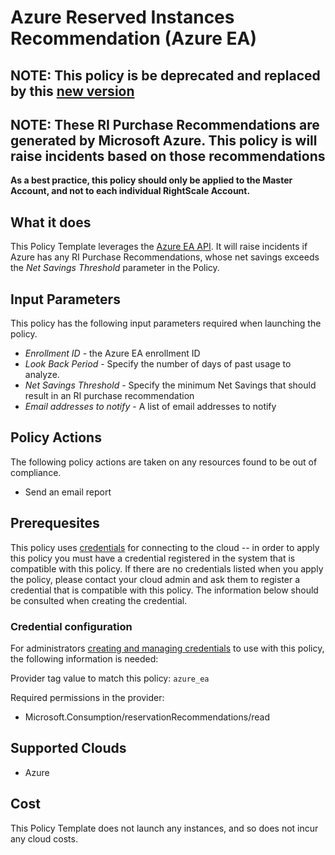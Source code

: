 # Azure Reserved Instances Recommendation (Azure EA)

## NOTE:  This policy is be deprecated and replaced by this [new version](../mca_recommendations) 

## NOTE: These RI Purchase Recommendations are generated by Microsoft Azure. This policy is will raise incidents based on those recommendations

**As a best practice, this policy should only be applied to the Master Account, and not to each individual RightScale Account.**

## What it does

This Policy Template leverages the [Azure EA API](https://docs.microsoft.com/en-us/rest/api/billing/enterprise/billing-enterprise-api-reserved-instance-recommendation). It will raise incidents if Azure has any RI Purchase Recommendations, whose net savings exceeds the *Net Savings Threshold* parameter in the Policy.

## Input Parameters

This policy has the following input parameters required when launching the policy.

- *Enrollment ID* - the Azure EA enrollment ID
- *Look Back Period* - Specify the number of days of past usage to analyze.
- *Net Savings Threshold* - Specify the minimum Net Savings that should result in an RI purchase recommendation
- *Email addresses to notify* - A list of email addresses to notify

## Policy Actions

The following policy actions are taken on any resources found to be out of compliance.

- Send an email report

## Prerequesites

This policy uses [credentials](https://docs.rightscale.com/policies/users/guides/credential_management.html)
for connecting to the cloud -- in order to apply this policy you must have a credential registered in the system that is compatible with this policy. If there are no
credentials listed when you apply the policy, please contact your cloud admin and ask them to register a credential that is compatible with this policy. The information below should be consulted when creating the credential.

### Credential configuration

For administrators [creating and managing credentials](https://docs.rightscale.com/policies/users/guides/credential_management.html) to use with this policy, the following information is needed:

Provider tag value to match this policy: `azure_ea`

Required permissions in the provider:

- Microsoft.Consumption/reservationRecommendations/read

## Supported Clouds

- Azure

## Cost

This Policy Template does not launch any instances, and so does not incur any cloud costs.
